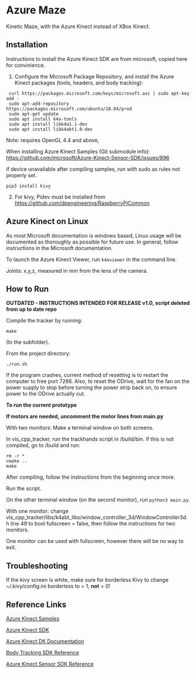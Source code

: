 # Azure Maze #
Kinetic Maze, with the Azure Kinect instead of XBox Kinect.



## Installation ##
Instructions to install the Azure Kinect SDK are from microsoft, copied here for convinience.

1. Configure the Microsoft Package Repository, and install the Azure Kinect packages (tools, headers, and body tracking):
```
 curl https://packages.microsoft.com/keys/microsoft.asc | sudo apt-key add -
 sudo apt-add-repository https://packages.microsoft.com/ubuntu/18.04/prod
 sudo apt-get update
 sudo apt install k4a-tools
 sudo apt install libk4a1.1-dev
 sudo apt install libk4abt1.0-dev
```
Note: requires OpenGL 4.4 and above,

When installing Azure Kinect Samples (Git submodule info):
https://github.com/microsoft/Azure-Kinect-Sensor-SDK/issues/896

if device unavailable after compiling samples, run with sudo as rules not properly set.

```
pip3 install kivy
```

2. For kivy, Pidev must be installed from https://github.com/dpengineering/RaspberryPiCommon


## Azure Kinect on Linux ##
As most Microsoft documentation is windows based, Linux usage will be documented as thoroughly as possible for future use. In general, follow instructions in the Microsoft documentation.

To launch the Azure Kinect Viewer, run `k4aviewer` in the command line.

Joints: x,y,z, measured in mm from the lens of the camera.

## How to Run ##

**OUTDATED - INSTRUCTIONS INTENDED FOR RELEASE v1.0, script deleted from up to date repo**

Compile the tracker by running:
```
make
```
(In the subfolder).

From the project directory:
```
./run.sh
```

If the program crashes, current method of resetting is to restart the computer to free port 7266. Also, to reset the ODrive, wait for the fan on the power supply to stop before turning the power strip back on, to ensure power to the ODrive actually cut.


**To run the current prototype**

**If motors are needed, uncomment the motor lines from main.py**

With two monitors:
Make a terminal window on both screens.

In vis_cpp_tracker, run the trackhands script in /build/bin. If this is not compiled, go to /build and run:
```
rm -r *
cmake ..
make
```
After compiling, follow the instructions from the beginning once more.

Run the script.

On the other terminal window (on the second monitor), run ```python3 main.py```.

With one monitor: change vis_cpp_tracker/libs/k4abt_libs/window_controller_3d/WindowController3d.h line 49 to bool fullscreen = false, then follow the instructions for two monitors.

One monitor can be used with fullscreen, however there will be no way to exit.

## Troubleshooting ##
If the kivy screen is white, make sure for borderless Kivy to change ~/.kivy/config.ini borderless to = 1, **not** = 0!



## Reference Links ##
[Azure Kinect Samples](https://github.com/microsoft/Azure-Kinect-Samples)

[Azure Kinect SDK](https://github.com/microsoft/Azure-Kinect-Sensor-SDK)

[Azure Kinect DK Documentation](https://docs.microsoft.com/en-us/azure/kinect-dk/)

[Body Tracking SDK Reference](https://microsoft.github.io/Azure-Kinect-Body-Tracking/release/1.x.x/index.html)

[Azure Kinect Sensor SDK Reference](https://microsoft.github.io/Azure-Kinect-Sensor-SDK/master/index.html)

